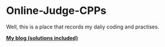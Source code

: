 # Online-Judge-CPPs

Well, this is a place that records my daliy coding and practises.

[**My blog (solutions included)**](https://fancydreams.ink/blogs/)

